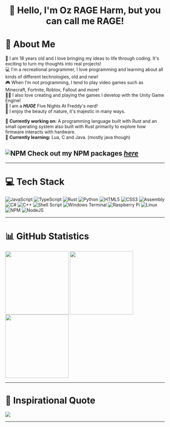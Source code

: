 <div align="center">

<h1>👋 Hello, I'm Oz RAGE Harm, but you can call me RAGE!</h1>

</div>

# 👤 About Me
🎂 I am 18 years old and I love bringing my ideas to life through coding. It's exciting to turn my thoughts into real projects!<br/>
💻 I'm a recreational programmer, I love programming and learning about all kinds of different technologies, old and new!<br/>
🎮 When I'm not programming, I tend to play video games such as Minecraft, Fortnite, Roblox, Fallout and more!<br/>
👨‍💻 I also love creating and playing the games I develop with the Unity Game Engine!<br/>
🐻 I am a ***HUGE*** Five Nights At Freddy's nerd!<br/>
🌲 I enjoy the beauty of nature, it's majestic in many ways.<br/>

🔭 **Currently working on:** A programming language built with Rust and an small operating system also built with Rust primarily to explore how firmware interacts with hardware.<br/>
🌱 **Currently learning:** Lua, C and Java. (mostly java though)<br/>

## ![NPM](https://img.shields.io/badge/NPM-%23CB3837.svg?style=flat&logo=npm&logoColor=white) Check out my NPM packages [<ins>***here***</ins>](https://www.npmjs.com/~ozrageharm)

---

# 💻 Tech Stack

![JavaScript](https://img.shields.io/badge/javascript-%23323330.svg?style=for-the-badge&logo=javascript&logoColor=%23F7DF1E) 
![TypeScript](https://img.shields.io/badge/typescript-%23007ACC.svg?style=for-the-badge&logo=typescript&logoColor=white) 
![Rust](https://img.shields.io/badge/rust-%23000000.svg?style=for-the-badge&logo=rust&logoColor=white) 
![Python](https://img.shields.io/badge/python-3670A0?style=for-the-badge&logo=python&logoColor=ffdd54) 
![HTML5](https://img.shields.io/badge/html5-%23E34F26.svg?style=for-the-badge&logo=html5&logoColor=white) 
![CSS3](https://img.shields.io/badge/css3-%231572B6.svg?style=for-the-badge&logo=css3&logoColor=white) 
![Assembly](https://img.shields.io/badge/assembly-%23F7DF1E.svg?style=for-the-badge&logo=assembly&logoColor=black) 
![C#](https://img.shields.io/badge/c%23-%23239120.svg?style=for-the-badge&logo=csharp&logoColor=white) 
![C++](https://img.shields.io/badge/c++-%2300599C.svg?style=for-the-badge&logo=c%2B%2B&logoColor=white) 
![Shell Script](https://img.shields.io/badge/shell_script-%23121011.svg?style=for-the-badge&logo=gnu-bash&logoColor=white) 
![Windows Terminal](https://img.shields.io/badge/Windows%20Terminal-%234D4D4D.svg?style=for-the-badge&logo=windows-terminal&logoColor=white) 
![Raspberry Pi](https://img.shields.io/badge/-RaspberryPi-C51A4A?style=for-the-badge&logo=Raspberry-Pi) 
![Linux](https://img.shields.io/badge/linux-%23000000.svg?style=for-the-badge&logo=linux&logoColor=white)
![NPM](https://img.shields.io/badge/NPM-%23CB3837.svg?style=for-the-badge&logo=npm&logoColor=white)
![NodeJS](https://img.shields.io/badge/node.js-6DA55F?style=for-the-badge&logo=node.js&logoColor=white)

---

# 📊 GitHub Statistics

<img height=200 align="center" src="https://github-readme-stats.vercel.app/api/top-langs/?username=OzRAGEHarm&theme=radical&hide_border=false&include_all_commits=true&count_private=true&text_bold=true&&size_weight=0.5&count_weight=0.5&langs_count=10&custom_title=My%20Most%20Used%20Languages!" />
<img height=200 align="center" src="https://github-readme-stats.vercel.app/api?username=OzRAGEHarm&theme=radical&hide_border=false&include_all_commits=true&count_private=true&text_bold=true&custom_title=My%20Github%20Statistics!" />
<img height=200 align="center" src="https://streak-stats.demolab.com?user=ozrageharm&theme=radical&hide_border=false&card_height=200" />


---

# 💬 Inspirational Quote

![](https://quotes-github-readme.vercel.app/api?type=horizontal&theme=radical&author=Dennis%20Ritchie&quote=The%20only%20way%20to%20learn%20a%20new%20programming%20language%20is%20by%20writing%20programs%20in%20it.)

---
